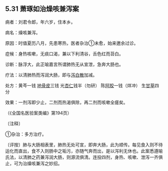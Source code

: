 ## 5.31 萧琢如治燥咳兼泻案

病者：刘君令郎，年六岁，住本乡。

病名：燥咳兼泻。

原因：时值夏历八月，先患寒热，医者杂治①未愈，始来邀余过诊。

症候：身热咳嗽，无痰口渴，兼以下利清谷，舌色红而苔白。

诊断：脉浮大，此正喻嘉言所谓肺热无从宣泄，急奔大肠也。

疗法：以清肺热而泻润大肠，即与[泻白散](https://www.gmzyjc.com/read/fjx/fjx04-0.7.0.0.0.md)加减。

处方：黄芩一钱 [地骨皮](https://www.gmzyjc.com/read/bc/bc03-0.5.3.0.0.md)三钱 光[杏仁](https://www.gmzyjc.com/read/bc/bc16-0.3.1.0.0.md)钱半（勿研） 陈[阿胶](https://www.gmzyjc.com/read/bc/bc17-0.3.5.0.0.md)一钱（烊冲） 生[甘草](https://www.gmzyjc.com/read/bc/bc17-0.1.8.0.0.md)四分

效果：一剂泻即少止，二剂而热渴俱除，再二剂而咳嗽全瘥矣。

（《全国名医验案类编》第194页）

〔注释〕

①杂治：多方治疗。

〔评按〕肺与大肠相表里，肺热无处可宣，即奔大肠，此为顺传。每见食入则不待运化而直出，食不入则肠中之垢污，亦随气奔而出，是以泻利无休也。此案悉遵喻氏法，以清肺之药兼泻润大肠，则源流俱清。连投四剂，身热、咳嗽、泄泻一齐俱止，可为治燥咳兼泻之妙招。
